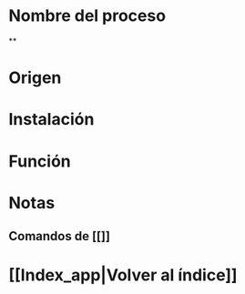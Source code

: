 # Nombre del proceso
**
# Origen

# Instalación

# Función

# Notas

## Comandos de [[]]

# [[Index_app|Volver al índice]]